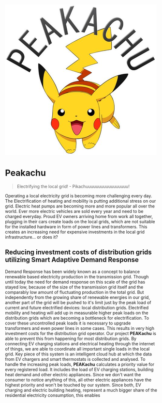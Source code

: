 ![Peakachu Logo](https://github.com/biocommando/junction2018/blob/master/peakachu.png)
# Peakachu
> Electrifying the local grid! - Pikachuuuuuuuuuuuuuuuuu!

Operating a local electricity grid is becoming more challenging every day. The Electrification of heating and mobility is putting additional stress on our grid. Electric heat pumps are becoming more and more popular all over the world. Ever more electric vehicles are sold every year and need to be charged everyday. Proud EV owners arriving home from work all together, plugging in their cars create loads on the local grids, which are not suitable for the installed hardware in form of power lines and transformers.
This creates an increasing need for expensive investments in the local grid infrastructure... or does it?

## Reducing investment costs of distribution grids utilizing Smart Adaptive Demand Response
Demand Response has been widely known as a concept to balance renewable based electricity production in the transmission grid. Though until today the need for demand response on this scale of the grid has stayed low, because of the size of the transmission grid itself and the comparably low amount of fluctuating production in the total grid.
But independently from the growing share of renewable energies in our grid, another part of the grid will be pushed to it's limit just by the peak load of current and future electrified devices: local distribution grids.
Electrified mobility and heating will add up in measurable higher peak loads on the distribution grids which are becoming a bottleneck for electrification. To cover these uncontrolled peak loads it is necessary to upgrade transformers and even power lines in some cases. This results in very high investment costs for the distribution grid operator.
Our project **PEAKachu** is able to prevent this from happening for most distribution grids. By connecting EV charging stations and electrical heating through the internet of things, we are able to coordinate all important single loads in the local grid.
Key piece of this system is an intelligent cloud hub at which the data from EV chargers and smart thermostats is collected and analysed.
To handle the increasing peak loads, **PEAKachu** calculates a priority value for every registered load. It includes the load of EV charging stations, building heat demand and other electric appliances. Since we don't want the consumer to notice anything of this, all other electric appliances have the highest priority and won't be touched by our system. Since both, EV charging and electric building heating, represent a much bigger share of the residential electricity consumption, this enables 
